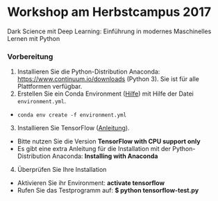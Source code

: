 # Workshop am Herbstcampus 2017
Dark Science mit Deep Learning: Einführung in modernes Maschinelles Lernen mit Python

### Vorbereitung

1. Installieren Sie die Python-Distribution Anaconda: https://www.continuum.io/downloads (Python 3). Sie ist für alle Plattformen verfügbar.
2. Erstellen Sie ein Conda Environment ([Hilfe](https://conda.io/docs/using/envs.html)) mit Hilfe der Datei `environment.yml`.
 * `conda env create -f environment.yml`
3. Installieren Sie TensorFlow  ([Anleitung](https://www.tensorflow.org/install/)). 
* Bitte nutzen Sie die Version **TensorFlow with CPU support only**
* Es gibt eine extra Anleitung für die Installation mit der Python-Distribution Anaconda: **Installing with Anaconda**
4. Überprüfen Sie Ihre Installation
* Aktivieren Sie ihr Environment: **activate tensorflow**
* Rufen Sie das Testprogramm auf: **$ python tensorflow-test.py**
